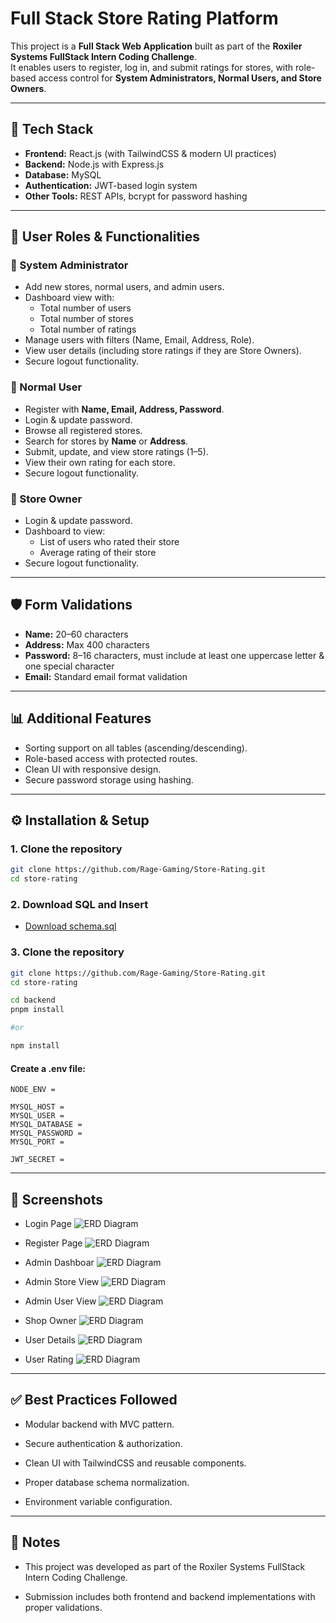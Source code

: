 # Full Stack Store Rating Platform

This project is a **Full Stack Web Application** built as part of the **Roxiler Systems FullStack Intern Coding Challenge**.  
It enables users to register, log in, and submit ratings for stores, with role-based access control for **System Administrators, Normal Users, and Store Owners**.

---

## 🚀 Tech Stack

- **Frontend:** React.js (with TailwindCSS & modern UI practices)
- **Backend:** Node.js with Express.js
- **Database:** MySQL
- **Authentication:** JWT-based login system
- **Other Tools:** REST APIs, bcrypt for password hashing

---

## 🔑 User Roles & Functionalities

### 👑 System Administrator
- Add new stores, normal users, and admin users.
- Dashboard view with:
  - Total number of users  
  - Total number of stores  
  - Total number of ratings  
- Manage users with filters (Name, Email, Address, Role).
- View user details (including store ratings if they are Store Owners).
- Secure logout functionality.

### 🙋 Normal User
- Register with **Name, Email, Address, Password**.
- Login & update password.
- Browse all registered stores.
- Search for stores by **Name** or **Address**.
- Submit, update, and view store ratings (1–5).
- View their own rating for each store.
- Secure logout functionality.

### 🏪 Store Owner
- Login & update password.
- Dashboard to view:
  - List of users who rated their store  
  - Average rating of their store  
- Secure logout functionality.

---

## 🛡️ Form Validations

- **Name:** 20–60 characters  
- **Address:** Max 400 characters  
- **Password:** 8–16 characters, must include at least one uppercase letter & one special character  
- **Email:** Standard email format validation  

---

## 📊 Additional Features
- Sorting support on all tables (ascending/descending).
- Role-based access with protected routes.
- Clean UI with responsive design.
- Secure password storage using hashing.



---

## ⚙️ Installation & Setup

### 1. Clone the repository
```bash
git clone https://github.com/Rage-Gaming/Store-Rating.git
cd store-rating
```

### 2. Download SQL and Insert

* [Download schema.sql](https://github.com/Rage-Gaming/Store-Rating/blob/master/Docs/schema.sql)


### 3. Clone the repository
```bash
git clone https://github.com/Rage-Gaming/Store-Rating.git
cd store-rating

cd backend
pnpm install

#or

npm install
```

#### Create a .env file:
```
NODE_ENV =

MYSQL_HOST = 
MYSQL_USER = 
MYSQL_DATABASE = 
MYSQL_PASSWORD =
MYSQL_PORT = 

JWT_SECRET = 
```

---

## 📸 Screenshots
* Login Page
![ERD Diagram](./Docs/Images/Login.png)

* Register Page
  ![ERD Diagram](./Docs/Images/Register.png)

* Admin Dashboar
  ![ERD Diagram](./Docs/Images/AdminDashboard.png)

* Admin Store View
  ![ERD Diagram](./Docs/Images/AdminStoreView.png)

* Admin User View
  ![ERD Diagram](./Docs/Images/AdminUserView.png)

* Shop Owner
 ![ERD Diagram](./Docs/Images/Owner.png)

 * User Details 
 ![ERD Diagram](./Docs/Images/UserDetailspng.png)

 * User Rating 
 ![ERD Diagram](./Docs/Images/UserRating.png)

---

## ✅ Best Practices Followed
* Modular backend with MVC pattern.

* Secure authentication & authorization.

* Clean UI with TailwindCSS and reusable components.

* Proper database schema normalization.

* Environment variable configuration.



---

## 📌 Notes

* This project was developed as part of the Roxiler Systems FullStack Intern Coding Challenge.

* Submission includes both frontend and backend implementations with proper validations.